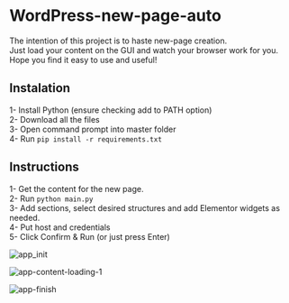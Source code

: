 # WordPress-new-page-auto
The intention of this project is to haste new-page creation. </br>
Just load your content on the GUI and watch your browser work for you. </br>
Hope you find it easy to use and useful! </br>

## Instalation
1- Install Python (ensure checking add to PATH option) </br>
2- Download all the files </br>
3- Open command prompt into master folder </br>
4- Run ```pip install -r requirements.txt``` </br>

## Instructions
1- Get the content for the new page. </br>
2- Run ```python main.py``` </br>
3- Add sections, select desired structures and add Elementor widgets as needed. </br>
4- Put host and credentials </br>
5- Click Confirm & Run (or just press Enter) </br>

![app_init](https://github.com/MauBorre/WordPress-new-page-auto/assets/122322896/d913e3a1-aedb-4f9d-84ce-54dee06bcc21)

![app-content-loading-1](https://github.com/MauBorre/WordPress-new-page-auto/assets/122322896/2b4657d0-54b7-4629-861a-6a1f7a3abd94)


![app-finish](https://github.com/MauBorre/WordPress-new-page-auto/assets/122322896/dcd3a6c8-2e35-430d-8f2d-b2ff01f5928c)
